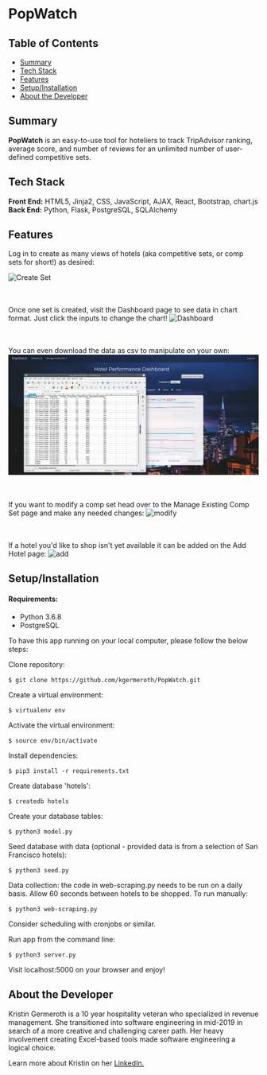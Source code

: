 # PopWatch

## Table of Contents

* [Summary](#summary)
* [Tech Stack](#tech-stack)
* [Features](#features)
* [Setup/Installation](#setup)
* [About the Developer](#developer)

## <a name="summary"></a>Summary
**PopWatch** is an easy-to-use tool for hoteliers to track TripAdvisor ranking, average score, and number of reviews for an unlimited number of user-defined competitive sets.

## <a name="tech-stack"></a>Tech Stack
__Front End:__ HTML5, Jinja2, CSS, JavaScript, AJAX, React, Bootstrap, chart.js<br/>
__Back End:__ Python, Flask, PostgreSQL, SQLAlchemy <br/>

## <a name="features"></a>Features

Log in to create as many views of hotels (aka competitive sets, or comp sets for short!) as desired:

![Create Set](/static/videos/createset4.gif)
<br/><br/><br/>

Once one set is created, visit the Dashboard page to see data in chart format. Just click the inputs to change the chart!
![Dashboard](/static/videos/dashboard.gif)
<br/><br/><br/>

You can even download the data as csv to manipulate on your own:
![csv](/static/videos/downloadcsv.png)
<br/><br/><br/>

If you want to modify a comp set head over to the Manage Existing Comp Set page and make any needed changes:
![modify](/static/videos/modifyset.gif)
<br/><br/><br/>

If a hotel you'd like to shop isn't yet available it can be added on the Add Hotel page:
![add](/static/videos/addhotel.gif)


## <a name="setup"></a>Setup/Installation

#### Requirements:

- Python 3.6.8
- PostgreSQL

To have this app running on your local computer, please follow the below steps:

Clone repository:
```
$ git clone https://github.com/kgermeroth/PopWatch.git
```

Create a virtual environment:
```
$ virtualenv env
```

Activate the virtual environment:
```
$ source env/bin/activate
```

Install dependencies:
```
$ pip3 install -r requirements.txt
```

Create database 'hotels':
```
$ createdb hotels
```

Create your database tables:
```
$ python3 model.py
```

Seed database with data (optional - provided data is from a selection of San Francisco hotels):
```
$ python3 seed.py
```

Data collection: the code in web-scraping.py needs to be run on a daily basis. Allow 60 seconds between hotels to be shopped. To run manually:
```
$ python3 web-scraping.py
```

Consider scheduling with cronjobs or similar.

Run app from the command line:
```
$ python3 server.py
```

Visit localhost:5000 on your browser and enjoy!

## <a name="developer"></a>About the Developer

Kristin Germeroth is a 10 year hospitality veteran who specialized in revenue management. She transitioned into software engineering in mid-2019 in search of a more creative and challenging career path. Her heavy involvement creating Excel-based tools made software engineering a logical choice. 

Learn more about Kristin on her <a href="www.linkedin.com/in/kgermeroth/">LinkedIn.</a>